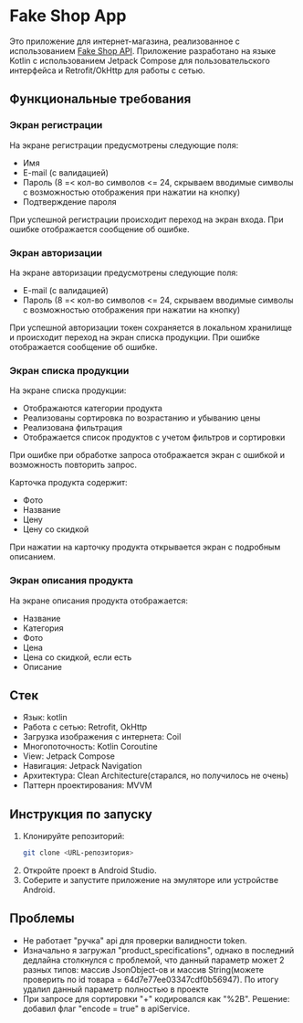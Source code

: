 # Fake Shop App

Это приложение для интернет-магазина, реализованное с использованием [Fake Shop API](https://fake-shopapi.netlify.app/docs/). Приложение разработано на языке Kotlin с использованием Jetpack Compose для пользовательского интерфейса и Retrofit/OkHttp для работы с сетью.

## **Функциональные требования**

### Экран регистрации

На экране регистрации предусмотрены следующие поля:
- Имя
- E-mail (с валидацией)
- Пароль (8 =< кол-во символов <= 24, скрываем вводимые символы с возможностью отображения при нажатии на кнопку)
- Подтверждение пароля

При успешной регистрации происходит переход на экран входа. При ошибке отображается сообщение об ошибке.

### Экран авторизации

На экране авторизации предусмотрены следующие поля:
- E-mail (с валидацией)
- Пароль (8 =< кол-во символов <= 24, скрываем вводимые символы с возможностью отображения при нажатии на кнопку)

При успешной авторизации токен сохраняется в локальном хранилище и происходит переход на экран списка продукции. При ошибке отображается сообщение об ошибке.

### Экран списка продукции

На экране списка продукции:
- Отображаются категории продукта
- Реализованы сортировка по возрастанию и убыванию цены
- Реализована фильтрация
- Отображается список продуктов с учетом фильтров и сортировки

При ошибке при обработке запроса отображается экран с ошибкой и возможность повторить запрос.

Карточка продукта содержит:
- Фото
- Название
- Цену
- Цену со скидкой

При нажатии на карточку продукта открывается экран с подробным описанием.

### Экран описания продукта

На экране описания продукта отображается:
- Название
- Категория
- Фото
- Цена
- Цена со скидкой, если есть
- Описание


## Стек
 - Язык: kotlin
 - Работа с сетью: Retrofit, OkHttp
 - Загрузка изображения с интернета: Coil
 - Многопоточность: Kotlin Coroutine
 - View: Jetpack Compose
 - Навигация: Jetpack Navigation
 - Архитектура: Clean Architecture(старался, но получилось не очень)
 - Паттерн проектирования: MVVM

## **Инструкция по запуску**

1. Клонируйте репозиторий:
   ```bash
   git clone <URL-репозитория>
2. Откройте проект в Android Studio.
3. Соберите и запустите приложение на эмуляторе или устройстве Android.


## Проблемы
- Не работает "ручка" api для проверки валидности token.
- Изначально я загружал "product_specifications", однако в последний дедлайна столкнулся с проблемой, что данный параметр может 2 разных типов: массив JsonObject-ов и массив String(можете проверить по id товара = 64d7e77ee03347cdf0b56947). По итогу удалил данный параметр полностью в проекте
- При запросе для сортировки "+" кодировался как "%2B". Решение: добавил флаг "encode = true" в apiService.